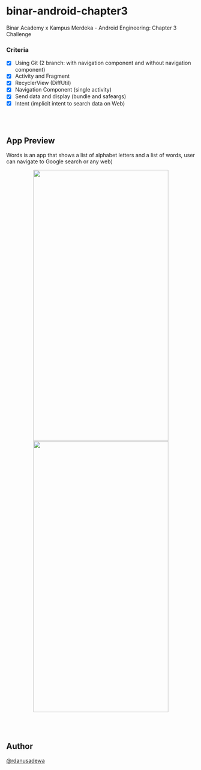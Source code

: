 # binar-android-chapter3
Binar Academy x Kampus Merdeka - Android Engineering: Chapter 3 Challenge

### Criteria

- [x] Using Git (2 branch: with navigation component and without navigation component)
- [x] Activity and Fragment
- [x] RecyclerView (DiffUtil)
- [x] Navigation Component (single activity)
- [x] Send data and display (bundle and safeargs)
- [x] Intent (implicit intent to search data on Web)

<br></br>

## App Preview

Words is an app that shows a list of alphabet letters and a list of words, user can navigate to Google search or any web)

<p align="center">
  <img width=360 height=720 src="https://user-images.githubusercontent.com/96525733/189379015-03783584-fd18-4f2b-9162-ef688c3283c1.png">
  <img width=360 height=720 src="https://user-images.githubusercontent.com/96525733/189379031-a291d2c4-ceb4-4924-a5f6-cc962c0eb3f8.png">
</p>

<br></br>

## Author

[@rdanusadewa](https://www.instagram.com/rdanusadewa/)
